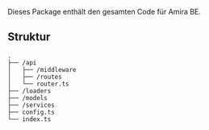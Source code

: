 Dieses Package enthält den gesamten Code für Amira BE.

## Struktur
```
.
├── /api
│   ├── /middleware
│   ├── /routes
│   └── router.ts
├── /loaders
├── /models
├── /services
├── config.ts
└── index.ts
```